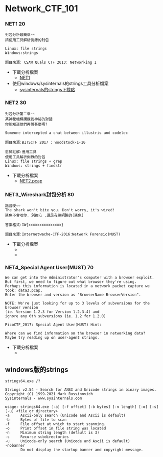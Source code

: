 # Network_CTF_101
### NET1  20
```
封包分析最簡章~~
請使用工具解析側錄的封包

Linux: file strings
Windows:strings

題目來源: CSAW Quals CTF 2013: Networking 1
```
- 下載分析檔案
  - [NET1](NET１.pcap)
- 使用windows/sysinternals的strings工具分析檔案
  - [sysinternals的strings下載點](https://learn.microsoft.com/en-us/sysinternals/downloads/strings)

### NET2  30
```
封包分析第二章~~
某神秘機構攔截到神祕的對話
你能知道他們再說甚麼嗎?

Someone intercepted a chat between illustris and codelec

題目來源:BITSCTF 2017 : woodstock-1-10

恩師註解:善用工具
使用工具解析側錄的封包
Linux: file strings + grep
Windows: strings + findstr
```
- 下載分析檔案
  - [NET2.pcap](NET2.pcap)

### NET3_Wireshark封包分析  80
```
諧音哽~~
The shark won't bite you. Don't worry, it's wired!
鯊魚不會咬你. 別擔心 .這是有線網路的(鯊魚)

答案格式:IW{xxxxxxxxxxxxxxx}

題目來源:Internetwache-CTF-2016:Network Forensic(MUST)
```
- 下載分析檔案
  - []()
  - []() 

### NET4_Special Agent User(MUST)  70
```
We can get into the Administrator's computer with a browser exploit.
But first, we need to figure out what browser they're using.
Perhaps this information is located in a network packet capture we took: data3.pcap.
Enter the browser and version as "BrowserName BrowserVersion".

NOTE: We're just looking for up to 3 levels of subversions for the browser version
(ie. Version 1.2.3 for Version 1.2.3.4) and
ignore any 0th subversions (ie. 1.2 for 1.2.0)

PicoCTF_2017: Special Agent User(MUST) Hint:

Where can we find information on the browser in networking data?
Maybe try reading up on user-agent strings.
```
- 下載分析檔案
  - []()

## windows版的strings
```
strings64.exe /?

Strings v2.54 - Search for ANSI and Unicode strings in binary images.
Copyright (C) 1999-2021 Mark Russinovich
Sysinternals - www.sysinternals.com

usage: strings64.exe [-a] [-f offset] [-b bytes] [-n length] [-o] [-s] [-u] <file or directory>
-a     Ascii-only search (Unicode and Ascii is default)
-b     Bytes of file to scan
-f     File offset at which to start scanning.
-o     Print offset in file string was located
-n     Minimum string length (default is 3)
-s     Recurse subdirectories
-u     Unicode-only search (Unicode and Ascii is default)
-nobanner
       Do not display the startup banner and copyright message.
```
